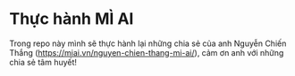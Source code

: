 # Thực hành MÌ AI
Trong repo này mình sẽ thực hành lại những chia sẻ của anh Nguyễn Chiến Thắng (https://miai.vn/nguyen-chien-thang-mi-ai/), cảm ơn anh với những chia sẻ tâm huyết!
